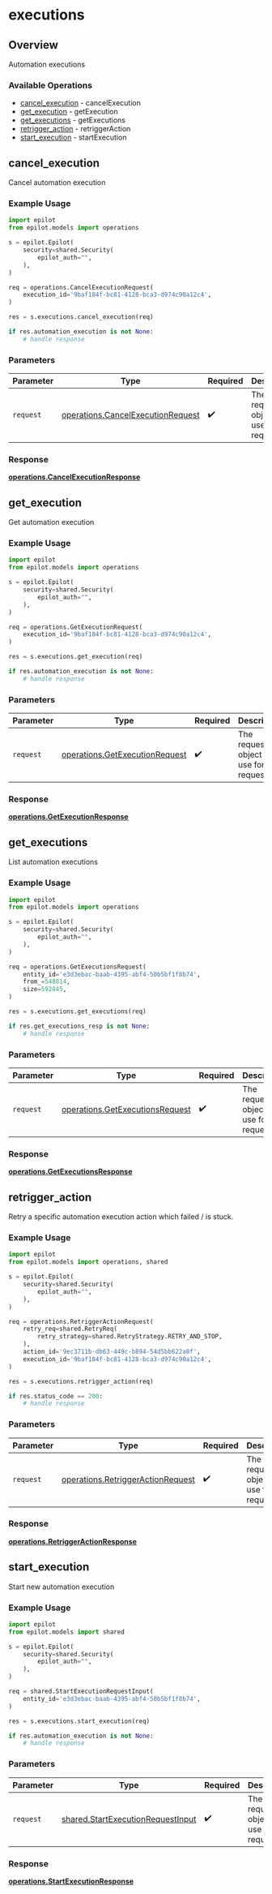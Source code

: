# executions

## Overview

Automation executions

### Available Operations

* [cancel_execution](#cancel_execution) - cancelExecution
* [get_execution](#get_execution) - getExecution
* [get_executions](#get_executions) - getExecutions
* [retrigger_action](#retrigger_action) - retriggerAction
* [start_execution](#start_execution) - startExecution

## cancel_execution

Cancel automation execution

### Example Usage

```python
import epilot
from epilot.models import operations

s = epilot.Epilot(
    security=shared.Security(
        epilot_auth="",
    ),
)

req = operations.CancelExecutionRequest(
    execution_id='9baf184f-bc81-4128-bca3-d974c90a12c4',
)

res = s.executions.cancel_execution(req)

if res.automation_execution is not None:
    # handle response
```

### Parameters

| Parameter                                                                              | Type                                                                                   | Required                                                                               | Description                                                                            |
| -------------------------------------------------------------------------------------- | -------------------------------------------------------------------------------------- | -------------------------------------------------------------------------------------- | -------------------------------------------------------------------------------------- |
| `request`                                                                              | [operations.CancelExecutionRequest](../../models/operations/cancelexecutionrequest.md) | :heavy_check_mark:                                                                     | The request object to use for the request.                                             |


### Response

**[operations.CancelExecutionResponse](../../models/operations/cancelexecutionresponse.md)**


## get_execution

Get automation execution

### Example Usage

```python
import epilot
from epilot.models import operations

s = epilot.Epilot(
    security=shared.Security(
        epilot_auth="",
    ),
)

req = operations.GetExecutionRequest(
    execution_id='9baf184f-bc81-4128-bca3-d974c90a12c4',
)

res = s.executions.get_execution(req)

if res.automation_execution is not None:
    # handle response
```

### Parameters

| Parameter                                                                        | Type                                                                             | Required                                                                         | Description                                                                      |
| -------------------------------------------------------------------------------- | -------------------------------------------------------------------------------- | -------------------------------------------------------------------------------- | -------------------------------------------------------------------------------- |
| `request`                                                                        | [operations.GetExecutionRequest](../../models/operations/getexecutionrequest.md) | :heavy_check_mark:                                                               | The request object to use for the request.                                       |


### Response

**[operations.GetExecutionResponse](../../models/operations/getexecutionresponse.md)**


## get_executions

List automation executions

### Example Usage

```python
import epilot
from epilot.models import operations

s = epilot.Epilot(
    security=shared.Security(
        epilot_auth="",
    ),
)

req = operations.GetExecutionsRequest(
    entity_id='e3d3ebac-baab-4395-abf4-50b5bf1f8b74',
    from_=548814,
    size=592845,
)

res = s.executions.get_executions(req)

if res.get_executions_resp is not None:
    # handle response
```

### Parameters

| Parameter                                                                          | Type                                                                               | Required                                                                           | Description                                                                        |
| ---------------------------------------------------------------------------------- | ---------------------------------------------------------------------------------- | ---------------------------------------------------------------------------------- | ---------------------------------------------------------------------------------- |
| `request`                                                                          | [operations.GetExecutionsRequest](../../models/operations/getexecutionsrequest.md) | :heavy_check_mark:                                                                 | The request object to use for the request.                                         |


### Response

**[operations.GetExecutionsResponse](../../models/operations/getexecutionsresponse.md)**


## retrigger_action

Retry a specific automation execution action which failed / is stuck.

### Example Usage

```python
import epilot
from epilot.models import operations, shared

s = epilot.Epilot(
    security=shared.Security(
        epilot_auth="",
    ),
)

req = operations.RetriggerActionRequest(
    retry_req=shared.RetryReq(
        retry_strategy=shared.RetryStrategy.RETRY_AND_STOP,
    ),
    action_id='9ec3711b-db63-449c-b894-54d5bb622a8f',
    execution_id='9baf184f-bc81-4128-bca3-d974c90a12c4',
)

res = s.executions.retrigger_action(req)

if res.status_code == 200:
    # handle response
```

### Parameters

| Parameter                                                                              | Type                                                                                   | Required                                                                               | Description                                                                            |
| -------------------------------------------------------------------------------------- | -------------------------------------------------------------------------------------- | -------------------------------------------------------------------------------------- | -------------------------------------------------------------------------------------- |
| `request`                                                                              | [operations.RetriggerActionRequest](../../models/operations/retriggeractionrequest.md) | :heavy_check_mark:                                                                     | The request object to use for the request.                                             |


### Response

**[operations.RetriggerActionResponse](../../models/operations/retriggeractionresponse.md)**


## start_execution

Start new automation execution

### Example Usage

```python
import epilot
from epilot.models import shared

s = epilot.Epilot(
    security=shared.Security(
        epilot_auth="",
    ),
)

req = shared.StartExecutionRequestInput(
    entity_id='e3d3ebac-baab-4395-abf4-50b5bf1f8b74',
)

res = s.executions.start_execution(req)

if res.automation_execution is not None:
    # handle response
```

### Parameters

| Parameter                                                                              | Type                                                                                   | Required                                                                               | Description                                                                            |
| -------------------------------------------------------------------------------------- | -------------------------------------------------------------------------------------- | -------------------------------------------------------------------------------------- | -------------------------------------------------------------------------------------- |
| `request`                                                                              | [shared.StartExecutionRequestInput](../../models/shared/startexecutionrequestinput.md) | :heavy_check_mark:                                                                     | The request object to use for the request.                                             |


### Response

**[operations.StartExecutionResponse](../../models/operations/startexecutionresponse.md)**

